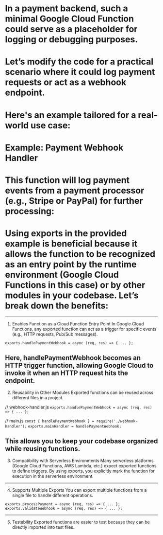 # In a payment backend, such a minimal Google Cloud Function could serve as a placeholder for logging or debugging purposes.

# Let’s modify the code for a practical scenario where it could log payment requests or act as a webhook endpoint.

# Here's an example tailored for a real-world use case:

# Example: Payment Webhook Handler

# This function will log payment events from a payment processor (e.g., Stripe or PayPal) for further processing:

# Using exports in the provided example is beneficial because it allows the function to be recognized as an entry point by the runtime environment (Google Cloud Functions in this case) or by other modules in your codebase. Let’s break down the benefits:

---

1. Enables Function as a Cloud Function Entry Point
   In Google Cloud Functions, any exported function can act as a trigger for specific events (e.g., HTTP requests, Pub/Sub messages).

`exports.handlePaymentWebhook = async (req, res) => { ... };`

## Here, handlePaymentWebhook becomes an HTTP trigger function, allowing Google Cloud to invoke it when an HTTP request hits the endpoint.

2. Reusability in Other Modules
   Exported functions can be reused across different files in a project.

// webhook-handler.js
`exports.handlePaymentWebhook = async (req, res) => { ... };`

// main.js
`const { handlePaymentWebhook } = require('./webhook-handler');`
`exports.mainHandler = handlePaymentWebhook;`

## This allows you to keep your codebase organized while reusing functions.

3. Compatibility with Serverless Environments
   Many serverless platforms (Google Cloud Functions, AWS Lambda, etc.) expect exported functions to define triggers.
   By using exports, you explicitly mark the function for execution in the serverless environment.

---

4. Supports Multiple Exports
   You can export multiple functions from a single file to handle different operations.

`exports.processPayment = async (req, res) => { ... };`
`exports.validateWebhook = async (req, res) => { ... };`

---

5. Testability
   Exported functions are easier to test because they can be directly imported into test files.

<!-- const { handlePaymentWebhook } = require('../webhook-handler');

test('should handle valid webhook', async () => {
const req = { body: { event: 'payment_success' } };
const res = { status: jest.fn().mockReturnThis(), send: jest.fn() };
await handlePaymentWebhook(req, res);
expect(res.status).toHaveBeenCalledWith(200);
}); -->
